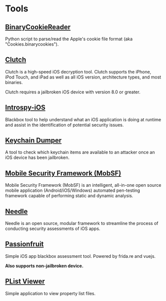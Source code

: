 # Tools

## [BinaryCookieReader](https://github.com/mfpp/BinaryCookieReader)
Python script to parse/read the Apple's cookie file format (aka "Cookies.binarycookies").

## [Clutch](https://github.com/KJCracks/Clutch)
Clutch is a high-speed iOS decryption tool. Clutch supports the iPhone, iPod Touch, and iPad as well as all iOS version, architecture types, and most binaries.

Clutch requires a jailbroken iOS device with version 8.0 or greater.

## [Introspy-iOS](https://github.com/iSECPartners/Introspy-iOS)
Blackbox tool to help understand what an iOS application is doing at runtime and assist in the identification of potential security issues.

## [Keychain Dumper](https://github.com/ptoomey3/Keychain-Dumper)
A tool to check which keychain items are available to an attacker once an iOS device has been jailbroken.

## [Mobile Security Framework (MobSF)](https://github.com/MobSF/Mobile-Security-Framework-MobSF)
Mobile Security Framework (MobSF) is an intelligent, all-in-one open source mobile application (Android/iOS/Windows) automated pen-testing framework capable of performing static and dynamic analysis.

## [Needle](https://github.com/mwrlabs/needle)
Needle is an open source, modular framework to streamline the process of conducting security assessments of iOS apps.

## [Passionfruit](https://github.com/chaitin/passionfruit)
Simple iOS app blackbox assessment tool. Powered by frida.re and vuejs.

**Also supports non-jailbroken device.**

## [PList Viewer](https://github.com/TingPing/plist-viewer)
Simple application to view property list files.

